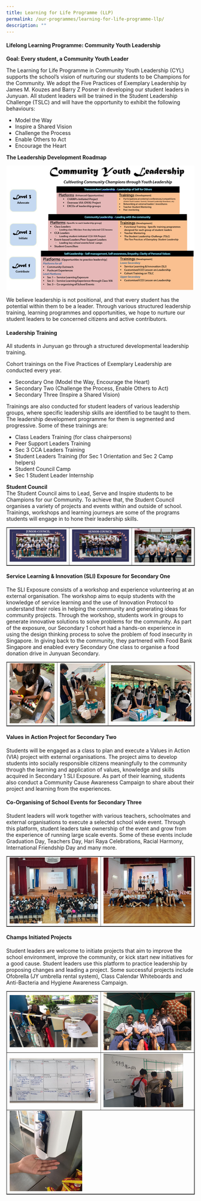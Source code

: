 ```yaml
---
title: Learning for Life Programme (LLP)
permalink: /our-programmes/learning-for-life-programme-llp/
description: ""
---
```

<h4><strong>Lifelong Learning Programme: Community Youth Leadership</strong></h4>
<p><strong>Goal: Every student, a Community Youth Leader</strong></p>
<p>The Learning for Life Programme in Community Youth Leadership (CYL) supports the school&rsquo;s vision of nurturing our students to be Champions for the Community. We adopt the Five Practices of Exemplary Leadership by James M. Kouzes and Barry Z Posner in developing our student leaders in Junyuan. All student leaders will be trained in the Student Leadership Challenge (TSLC) and will have the opportunity to exhibit the following behaviours:</p>
<ul>
<li>Model the Way</li>
<li>Inspire a Shared Vision</li>
<li>Challenge the Process</li>
<li>Enable Others to Act</li>
<li>Encourage the Heart</li>
</ul>
<p><strong>The Leadership Development Roadmap</strong></p>
<img src="/images/llp1.jpg">
<p>We believe leadership is not positional, and that every student has the potential within them to be a leader. Through various structured leadership training, learning programmes and opportunities, we hope to nurture our student leaders to be concerned citizens and active contributors.</p>
<h4><strong>Leadership Training</strong></h4>
<p>All students in Junyuan go through a structured developmental leadership training.</p>
<p>Cohort trainings on the Five Practices of Exemplary Leadership are conducted every year.</p>
<ul>
<li>Secondary One (Model the Way, Encourage the Heart)</li>
<li>Secondary Two (Challenge the Process, Enable Others to Act)</li>
<li>Secondary Three (Inspire a Shared Vision)</li>
</ul>
<p>Trainings are also conducted for student leaders of various leadership groups, where specific leadership skills are identified to be taught to them. The leadership development programme for them is segmented and progressive. Some of these trainings are:</p>
<ul>
<li>Class Leaders Training (for class chairpersons)</li>
<li>Peer Support Leaders Training</li>
<li>Sec 3 CCA Leaders Training&nbsp;</li>
<li>Student Leaders Training (for Sec 1 Orientation and Sec 2 Camp helpers)</li>
<li>Student Council Camp</li>
<li>Sec 1 Student Leader Internship</li>
</ul>
<p><strong>Student Council<br /></strong>The Student Council aims to Lead, Serve and Inspire students to be Champions for our Community. To achieve that, the Student Council organises a variety of projects and events within and outside of school. Trainings, workshops and learning journeys are some of the programs students will engage in to hone their leadership skills.</p>
<table style="border-collapse: collapse; width: 100%;" border="1">
<tbody>
<tr>
<td style="width: 33.3333%;"><img src="/images/llp2.png"></td>
<td style="width: 33.3333%;"><img src="/images/llp3.png"></td>
<td style="width: 33.3333%;"><img src="/images/llp4.png"></td>
</tr>
</tbody>
</table>
<h4><strong>Service Learning &amp; Innovation (SLI) Exposure for Secondary One</strong></h4>
<p>The SLI Exposure consists of a workshop and experience volunteering at an external organisation. The workshop aims to equip students with the knowledge of service learning and the use of Innovation Protocol to understand their roles in helping the community and generating ideas for community projects. Through the workshop, students work in groups to generate innovative solutions to solve problems for the community. As part of the exposure,&nbsp;our Secondary 1 cohort had a hands-on experience in using the design thinking process to solve the problem of food insecurity in Singapore. In giving back to the community, they partnered with Food Bank Singapore and enabled every Secondary One class to organise a food donation drive in Junyuan Secondary.</p>
<table style="border-collapse: collapse; width: 100%;" border="1">
<tbody>
<tr>
<td style="width: 27%;"><img src="/images/llp5.png"></td>
<td style="width: 27%;"><img src="/images/llp6.png"></td>
<td style="width: 46%;"><img src="/images/llp7.png"></td>
</tr>
</tbody>
</table>
<h4><strong>Values in Action Project for Secondary Two</strong></h4>
<p>Students will be engaged as a class to plan and execute a Values in Action (VIA) project with external organisations. The project aims to develop students into socially responsible citizens meaningfully to the community through the learning and application of values, knowledge and skills acquired in Secondary 1 SLI Exposure. As part of their learning, students also conduct a Community Cause Awareness Campaign to share about their project and learning from the experiences.</p>
<h4><strong>Co-Organising of School Events for Secondary Three</strong></h4>
<p>Student leaders will work together with various teachers, schoolmates and external organisations to execute a selected school wide event. Through this platform, student leaders take ownership of the event and grow from the experience of running large scale events. Some of these events include Graduation Day, Teachers Day, Hari Raya Celebrations, Racial Harmony, International Friendship Day and many more.&nbsp;</p>
<table style="border-collapse: collapse; width: 100%;" border="1">
<tbody>
<tr>
<td style="width: 50%;"><img src="/images/llp8.png"></td>
<td style="width: 50%;"><img src="/images/llp9.png"></td>
</tr>
</tbody>
</table>
<h4><strong>Champs Initiated Projects</strong></h4>
<p>Student leaders are welcome to initiate projects that aim to improve the school environment, improve the community, or kick start new initiatives for a good cause. Student leaders use this platform to practice leadership by proposing changes and leading a project. Some successful projects include Ofobrella (JY umbrella rental system), Class Calendar Whiteboards and Anti-Bacteria and Hygiene Awareness Campaign.</p>
<table style="border-collapse: collapse; width: 100%;" border="1">
<tbody>
<tr>
<td style="width: 50%;"><img src="/images/llp10.png"></td>
<td style="width: 50%;"><img src="/images/llp11.png"></td>
</tr>
<tr>
<td style="width: 50%;"><img src="/images/llp12.png"></td>
<td style="width: 50%;"><img src="/images/llp13.png"></td>
</tr>
<tr>
<td style="width: 50%;" colspan="2"><img style="width: 40%;" src="/images/llp14.png"></td>
</tr>
</tbody>
</table>